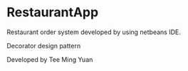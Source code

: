 # RestaurantApp
Restaurant order system developed by using netbeans IDE.

Decorator design pattern

Developed by Tee Ming Yuan
